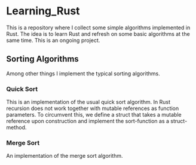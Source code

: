 # Learning_Rust
This is a repository where I collect some simple algorithms implemented in Rust. The idea is to learn Rust and refresh on some basic algorithms at the same time.
This is an ongoing project.

## Sorting Algorithms
Among other things I implement the typical sorting algorithms.

### Quick Sort
This is an implementation of the usual quick sort algorithm. In Rust recursion does not work together with mutable references as function parameters. To circumvent this, we define a struct that takes a mutable reference upon construction and implement the sort-function as a struct-method.

### Merge Sort
An implementation of the merge sort algorithm.
